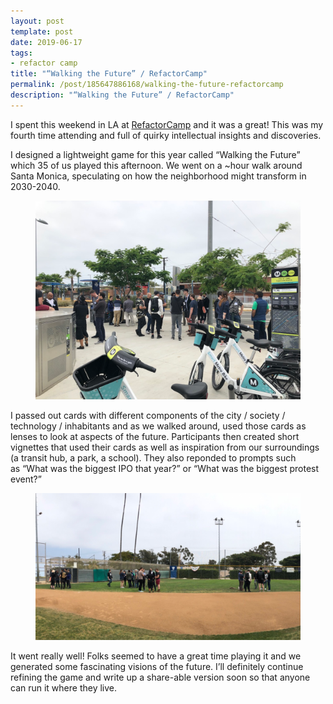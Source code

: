 ```yaml
---
layout: post
template: post
date: 2019-06-17
tags:
- refactor camp
title: "“Walking the Future” / RefactorCamp"
permalink: /post/185647886168/walking-the-future-refactorcamp
description: "“Walking the Future” / RefactorCamp"
---
```

<p>I spent this weekend in LA at <a href="https://refactorcamp.com">RefactorCamp</a>&nbsp;and it was a great! This was my fourth time attending and full of quirky intellectual insights and discoveries.</p><p>I designed a lightweight game for this year called&nbsp;“Walking the Future” which 35 of us played this afternoon. We went on a ~hour walk around Santa Monica, speculating on how the neighborhood might transform in 2030-2040.</p><figure class="tmblr-full" data-orig-height="768" data-orig-width="1024"><img src="/images/c4ece576ab37109af25481935fb86dbe1b0f06ab6b793c8320c270f47b448e18.png" data-orig-height="768" data-orig-width="1024"></figure><p>I passed out cards with different components of the city / society / technology / inhabitants and as we walked around, used those cards as lenses to look at aspects of the future. Participants then created short vignettes that used their cards as well as inspiration from our surroundings (a transit hub, a park, a school). They also reponded to prompts such as&nbsp;“What was the biggest IPO that year?” or&nbsp;“What was the biggest protest event?”</p><figure class="tmblr-full" data-orig-height="660" data-orig-width="1190"><img src="/images/8574ef2183a064de5240719bcc10582d8b7f7a0ba6071f70a29b9ebde08f04dd.png" data-orig-height="660" data-orig-width="1190"></figure><p>It went really well! Folks seemed to have a great time playing it and we generated some fascinating visions of the future. I’ll definitely continue refining the game and write up a share-able version soon so that anyone can run it where they live.</p>